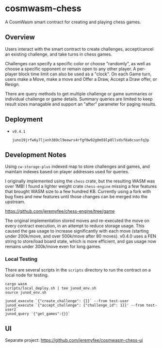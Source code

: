 # cosmwasm-chess

A CosmWasm smart contract for creating and playing chess games.

## Overview

Users interact with the smart contract to create challenges, accept/cancel an existing
challenge, and take turns in chess games.

Challenges can specify a specific color or choose "randomly", as well as choose a
specific opponent or remain open to any other player. A per-player block time limit
can also be used as a "clock". On each Game turn, users make a Move, make a move and
Offer a Draw, Accept a Draw offer, or Resign.

There are query methods to get multiple challenge or game summaries or individual
challenge or game details. Summary queries are limited to keep result sizes managable
and support an "after" parameter for paging results.

## Deployment

- `v0.4.1`

  ```
  juno19jrfw6y7ljxnh389cl9eewrs4rfgf0w92g0m59lp0llvdsf8a0csunfq3p
  ```

## Development Notes

Using `cw-storage-plus` indexed map to store challenges and games, and maintain indexes
based on player addresses used for queries.

I originally implemented using the `chess` crate, but the resulting WASM was over 1MB!
I found a lighter weight crate `chess-engine` missing a few features that brought WASM
size to a few hundred KB. Currently using a fork with bug fixes and new features until
those changes can be merged into the upstream.

https://github.com/jeremyfee/chess-engine/tree/game

The original implementation stored moves and re-executed the move on every contract
execution, in an attempt to reduce storage usage. This caused the gas usage to increase
significantly with each move (starting under 200k/move, and over 500k/move after 80
moves). v0.4.0 uses a FEN string to store/load board state, which is more efficient,
and gas usage now remains under 300k/move even for long games.

### Local Testing

There are several scripts in the `scripts` directory to run the contract on a local
node for testing.

```
cargo wasm
scripts/local_deploy.sh | tee junod_env.sh
source junod_env.sh

junod_execute `{"create_challenge": {}}` --from test-user
junod_execute `{"accept_challenge": {"challenge_id": 1}}' --from test-user2
junod_query `{"get_games":{}}`
```

## UI

Separate project: https://github.com/jeremyfee/cosmwasm-chess-ui
